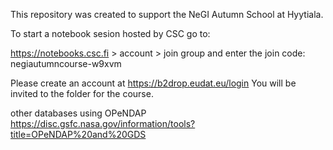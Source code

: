 
This repository was created to support the NeGI Autumn School at Hyytiala.

To start a notebook sesion hosted by CSC go to:

https://notebooks.csc.fi > account > join group 
and enter the join code:
negiautumncourse-w9xvm

Please create an account at 
https://b2drop.eudat.eu/login
You will be invited to the folder for the course. 

other databases using OPeNDAP 
https://disc.gsfc.nasa.gov/information/tools?title=OPeNDAP%20and%20GDS
